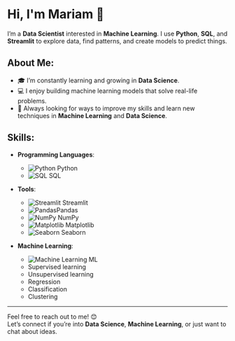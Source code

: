 # Hi, I'm Mariam 👋

I’m a **Data Scientist** interested in **Machine Learning**. I use **Python**, **SQL**, and **Streamlit** to explore data, find patterns, and create models to predict things.

##  About Me:
- 🎓 I’m constantly learning and growing in **Data Science**.
- 💻 I enjoy building machine learning models that solve real-life problems.
- 🌱 Always looking for ways to improve my skills and learn new techniques in **Machine Learning** and **Data Science**.

## Skills:
- **Programming Languages**:
    - ![Python](https://upload.wikimedia.org/wikipedia/commons/thumb/c/c3/Python-logo-notext.svg/172px-Python-logo-notext.svg.png) Python
    - ![SQL](https://banner2.cleanpng.com/20180611/pur/aa8kqzgh0.webp) SQL

- **Tools**:
    - ![Streamlit](https://icon.icepanel.io/Technology/svg/Streamlit.svg) Streamlit
    - ![Pandas](https://icon.icepanel.io/Technology/png-shadow-512/Pandas.png)Pandas
    - ![NumPy](https://icon.icepanel.io/Technology/svg/NumPy.svg) NumPy
    - ![Matplotlib](https://cdn.brandfetch.io/idbyoKq4tZ/w/396/h/396/theme/dark/icon.png?c=1dxbfHSJFAPEGdCLU4o5B) Matplotlib
    - ![Seaborn](https://img.icons8.com/ios/50/000000/seaborn.png) Seaborn

- **Machine Learning**:
    - ![Machine Learning](https://img.icons8.com/ios/50/000000/artificial-intelligence.png) ML
    - Supervised learning
    - Unsupervised learning
    - Regression
    - Classification
    - Clustering

---

Feel free to reach out to me! 😊  
Let’s connect if you’re into **Data Science**, **Machine Learning**, or just want to chat about ideas.

